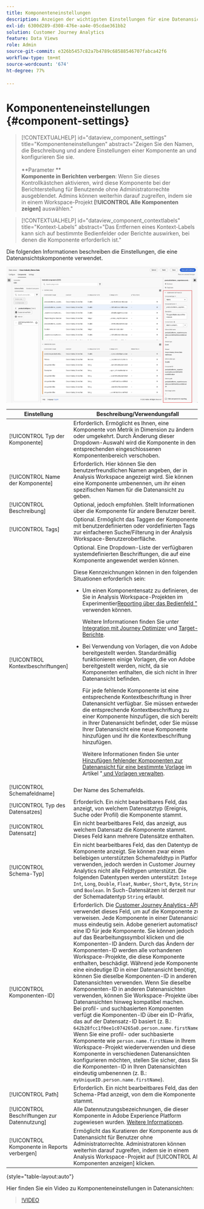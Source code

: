 ```yaml
---
title: Komponenteneinstellungen
description: Anzeigen der wichtigsten Einstellungen für eine Datenansichtskomponente
exl-id: 6300d289-d308-476e-aa4e-05cdae361bb2
solution: Customer Journey Analytics
feature: Data Views
role: Admin
source-git-commit: e326b5457c82a7b4789c68588546707fabca42f6
workflow-type: tm+mt
source-wordcount: '674'
ht-degree: 77%

---
```


# Komponenteneinstellungen {#component-settings}

<!-- markdownlint-disable MD034 -->

>[!CONTEXTUALHELP]
>id="dataview_component_settings"
>title="Komponenteneinstellungen"
>abstract="Zeigen Sie den Namen, die Beschreibung und andere Einstellungen einer Komponente an und konfigurieren Sie sie.<br/><br/>**Parameter **<br/>**Komponente in Berichten verbergen**: Wenn Sie dieses Kontrollkästchen aktivieren, wird diese Komponente bei der Berichterstellung für Benutzende ohne Administratorrechte ausgeblendet. Admins können weiterhin darauf zugreifen, indem sie in einem Workspace-Projekt **[!UICONTROL Alle Komponenten zeigen]** auswählen."

<!-- markdownlint-enable MD034 -->

<!-- markdownlint-disable MD034 -->

>[!CONTEXTUALHELP]
>id="dataview_component_contextlabels"
>title="Kontext-Labels"
>abstract="Das Entfernen eines Kontext-Labels kann sich auf bestimmte Bedienfelder oder Berichte auswirken, bei denen die Komponente erforderlich ist."

<!-- markdownlint-enable MD034 -->


Die folgenden Informationen beschreiben die Einstellungen, die eine Datenansichtskomponente verwendet.

![Die in diesem Abschnitt beschriebenen Komponenteneinstellungen](../assets/component-settings.png)

| Einstellung | Beschreibung/Verwendungsfall |
| --- | --- |
| [!UICONTROL Typ der Komponente] | Erforderlich. Ermöglicht es Ihnen, eine Komponente von Metrik in Dimension zu ändern oder umgekehrt. Durch Änderung dieser Dropdown-Auswahl wird die Komponente in den entsprechenden eingeschlossenen Komponentenbereich verschoben. |
| [!UICONTROL Name der Komponente] | Erforderlich. Hier können Sie den benutzerfreundlichen Namen angeben, der in Analysis Workspace angezeigt wird. Sie können eine Komponente umbenennen, um ihr einen spezifischen Namen für die Datenansicht zu geben. |
| [!UICONTROL Beschreibung] | Optional, jedoch empfohlen. Stellt Informationen über die Komponente für andere Benutzer bereit. |
| [!UICONTROL Tags] | Optional. Ermöglicht das Taggen der Komponente mit benutzerdefinierten oder vordefinierten Tags zur einfacheren Suche/Filterung in der Analysis Workspace-Benutzeroberfläche. |
| [!UICONTROL Kontextbeschriftungen] | Optional. Eine Dropdown-Liste der verfügbaren systemdefinierten Beschriftungen, die auf eine Komponente angewendet werden können. <p>Diese Kennzeichnungen können in den folgenden Situationen erforderlich sein:</p> <ul><li>Um einen Komponentensatz zu definieren, den Sie in Analysis Workspace-Projekten im Experimentier[Reporting über das Bedienfeld &quot;](/help/analysis-workspace/c-panels/experimentation.md)&quot; verwenden können.<p>Weitere Informationen finden Sie unter [Integration mit Journey Optimizer](/help/integrations/ajo.md#data-view) und [Target-Berichte](/help/integrations/at.md).</p></li><li>Bei Verwendung von Vorlagen, die von Adobe bereitgestellt werden. Standardmäßig funktionieren einige Vorlagen, die von Adobe bereitgestellt werden, nicht, da sie Komponenten enthalten, die sich nicht in Ihrer Datenansicht befinden.<p>Für jede fehlende Komponente ist eine entsprechende Kontextbeschriftung in Ihrer Datenansicht verfügbar. Sie müssen entweder die entsprechende Kontextbeschriftung zu einer Komponente hinzufügen, die sich bereits in Ihrer Datenansicht befindet, oder Sie müssen Ihrer Datenansicht eine neue Komponente hinzufügen und ihr die Kontextbeschriftung hinzufügen.</p><p>Weitere Informationen finden Sie unter [Hinzufügen fehlender Komponenten zur Datenansicht für eine bestimmte Vorlage](/help/analysis-workspace/templates/create-templates.md#add-missing-components-to-the-data-view-for-a-given-template) im Artikel &quot;[ und Vorlagen verwalten](/help/analysis-workspace/templates/create-templates.md).</p> |
| [!UICONTROL Schemafeldname] | Der Name des Schemafelds. |
| [!UICONTROL Typ des Datensatzes] | Erforderlich. Ein nicht bearbeitbares Feld, das anzeigt, von welchem Datensatztyp (Ereignis, Suche oder Profil) die Komponente stammt. |
| [!UICONTROL Datensatz] | Ein nicht bearbeitbares Feld, das anzeigt, aus welchem Datensatz die Komponente stammt. Dieses Feld kann mehrere Datensätze enthalten. |
| [!UICONTROL Schema-Typ] | Ein nicht bearbeitbares Feld, das den Datentyp der Komponente anzeigt. Sie können zwar einen beliebigen unterstützten Schemafeldtyp in Platform verwenden, jedoch werden in Customer Journey Analytics nicht alle Feldtypen unterstützt. Die folgenden Datentypen werden unterstützt: `Integer`, `Int`, `Long`, `Double`, `Float`, `Number`, `Short`, `Byte`, `String` und `Boolean`. In Such-Datensätzen ist derzeit nur der Schemadatentyp `String` erlaubt. |
| [!UICONTROL Komponenten-ID] | Erforderlich. Die [Customer Journey Analytics-API](https://adobe.io/cja-apis/docs) verwendet dieses Feld, um auf die Komponente zu verweisen. Jede Komponente in einer Datenansicht muss eindeutig sein. Adobe generiert automatisch eine ID für jede Komponente. Sie können jedoch auf das Bearbeitungssymbol klicken und die Komponenten-ID ändern. Durch das Ändern der Komponenten-ID werden alle vorhandenen Workspace-Projekte, die diese Komponente enthalten, beschädigt. Während jede Komponente eine eindeutige ID in einer Datenansicht benötigt, können Sie dieselbe Komponenten-ID in anderen Datenansichten verwenden. Wenn Sie dieselbe Komponenten-ID in anderen Datenansichten verwenden, können Sie Workspace-Projekte über Datenansichten hinweg kompatibel machen. <br/>Bei profil- und suchbasierten Komponenten verfügt die Komponenten-ID über ein ID-Präfix, das auf der Datensatz-ID basiert (z. B.: `642b28fcc1f0ee1c074265a0.person.name.firstName`). Wenn Sie eine profil- oder suchbasierte Komponente wie `person.name.firstName` in Ihrem Workspace-Projekt wiederverwenden und diese Komponente in verschiedenen Datenansichten konfigurieren möchten, stellen Sie sicher, dass Sie die Komponenten-ID in Ihren Datenansichten eindeutig umbenennen (z. B.: `myUniqueID.person.name.firstName`). |
| [!UICONTROL Path] | Erforderlich. Ein nicht bearbeitbares Feld, das den Schema-Pfad anzeigt, von dem die Komponente stammt. |
| [!UICONTROL Beschriftungen zur Datennutzung] | Alle Datennutzungsbezeichnungen, die dieser Komponente in Adobe Experience Platform zugewiesen wurden. [Weitere Informationen](/help/data-views/data-governance.md). |
| [!UICONTROL Komponente in Reports verbergen] | Ermöglicht das Kuratieren der Komponente aus der Datenansicht für Benutzer ohne Administratorrechte. Administratoren können weiterhin darauf zugreifen, indem sie in einem Analysis Workspace-Projekt auf [!UICONTROL Alle Komponenten anzeigen] klicken. |

{style="table-layout:auto"}

Hier finden Sie ein Video zu Komponenteneinstellungen in Datenansichten:

>[!VIDEO](https://video.tv.adobe.com/v/333112/?quality=12)
